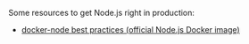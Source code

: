 Some resources to get Node.js right in production:

- [docker-node best practices (official Node.js Docker image)](https://github.com/nodejs/docker-node/blob/main/docs/BestPractices.md)